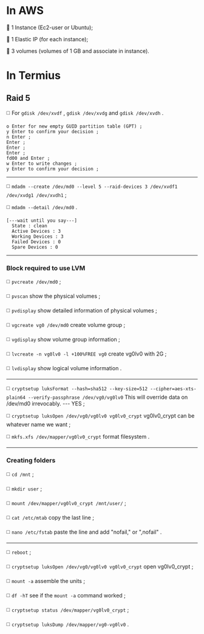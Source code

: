 # **In AWS**

🔴 1 Instance (Ec2-user or Ubuntu);

🔴 1 Elastic IP (for each instance);

🔴 3 volumes (volumes of 1 GB and associate in instance).

# **In Termius**

## Raid 5

◻️ For `gdisk /dev/xvdf` , `gdisk /dev/xvdg` and `gdisk /dev/xvdh` .
```
o Enter for new empty GUID partition table (GPT) ;
y Enter to confirm your decision ;
n Enter ;
Enter ;
Enter ;
Enter ;
fd00 and Enter ;
w Enter to write changes ;
y Enter to confirm your decision ;
```
________________________________________________________
◻️ `mdadm --create /dev/md0 --level 5 --raid-devices 3 /dev/xvdf1 /dev/xvdg1 /dev/xvdh1` ;

◻️ `mdadm --detail /dev/md0` .
```
[---wait until you say---]
  State : clean
  Active Devices : 3
  Working Devices : 3
  Failed Devices : 0
  Spare Devices : 0
```
________________________________________________________
### Block required to use LVM

◻️ `pvcreate /dev/md0` ;

◻️ `pvscan` show the physical volumes ;

◻️ `pvdisplay` show detailed information of physical volumes ;

◻️ `vgcreate vg0 /dev/md0` create volume group ;

◻️ `vgdisplay` show volume group information ;

◻️ `lvcreate -n vg0lv0 -l +100%FREE vg0` create vg0lv0 with 2G ;

◻️ `lvdisplay` show logical volume information .
________________________________________________________
◻️ `cryptsetup luksFormat --hash=sha512 --key-size=512 --cipher=aes-xts-plain64 --verify-passphrase /dev/vg0/vg0lv0` This will override data on /dev/md0 irrevocably. --- YES ;

◻️ `cryptsetup luksOpen /dev/vg0/vg0lv0 vg0lv0_crypt` vg0lv0_crypt can be whatever name we want ;

◻️ `mkfs.xfs /dev/mapper/vg0lv0_crypt` format filesystem .
________________________________________________________
### Creating folders

◻️ `cd /mnt` ;

◻️ `mkdir user` ;

◻️ `mount /dev/mapper/vg0lv0_crypt /mnt/user/` ;

◻️ `cat /etc/mtab` copy the last line ;

◻️ `nano /etc/fstab` paste the line and add "nofail," or ",nofail" .
________________________________________________________
◻️ `reboot` ;

◻️ `cryptsetup luksOpen /dev/vg0/vg0lv0 vg0lv0_crypt` open vg0lv0_crypt ;

◻️ `mount -a` assemble the units ;

◻️ `df -hT` see if the `mount -a` command worked ;

◻️ `cryptsetup status /dev/mapper/vg0lv0_crypt` ;

◻️ `cryptsetup luksDump /dev/mapper/vg0-vg0lv0` .
